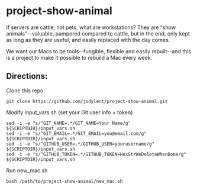 # project-show-animal
If servers are cattle, not pets, what are workstations? They are "show animals"--valuable, pampered compared to cattle, but in the end, only kept as long as they are useful, and easily replaced with the day comes.

We want our Macs to be tools--fungible, flexible and easily rebuilt--and this is a project to make it possible to rebuild a Mac every week.

## Directions:

Clone this repo:

	git clone https://github.com/jodylent/project-show-animal.git

Modify input_vars.sh (set your Git user info + token)

	sed -i -e "s/^GIT_NAME=.*/GIT_NAME=Your Name/g" ${SCRIPTDIR}/input_vars.sh
	sed -i -e "s/^GIT_EMAIL=.*/GIT_EMAIL=you@email.com/g" ${SCRIPTDIR}/input_vars.sh
	sed -i -e "s/^GITHUB_USER=.*/GITHUB_USER=yourusername/g" ${SCRIPTDIR}/input_vars.sh
	sed -i -e "s/^GITHUB_TOKEN=.*/GITHUB_TOKEN=HexStrWeDeleteWhenDone/g" ${SCRIPTDIR}/input_vars.sh

Run new_mac.sh

	bash /path/to/project-show-animal/new_mac.sh


